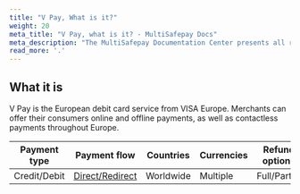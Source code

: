 ```yaml
---
title: "V Pay, What is it?"
weight: 20
meta_title: "V Pay, what is it? - MultiSafepay Docs"
meta_description: "The MultiSafepay Documentation Center presents all relevant information about our Plugins and API. You can also find support pages for Payment Methods, Tools and General Questions as well as the contact details of our Support and Integration Teams." 
read_more: '.'
---
```

## What it is

V Pay is the European debit card service from VISA Europe. Merchants can offer their consumers online and offline payments, as well as contactless payments throughout Europe.

| Payment type   | Payment flow     | Countries | Currencies | Refund options  | Recurring   | Chargebacks   |
|----------------|-------------------|-----------|------------|------------------|------------|---------------|
|Credit/Debit|[Direct/Redirect](https://docs.multisafepay.com/faq/api/difference-between-direct-and-redirect/)|Worldwide|Multiple|Full/Partial|[No](https://docs.multisafepay.com/tools/recurring-payments/)|[Yes](https://docs.multisafepay.com/faq/chargebacks/)|